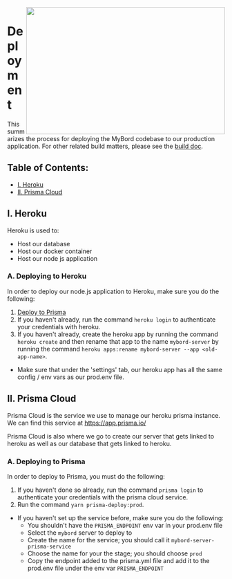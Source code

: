 <img align="right" width="460" height="294" src="https://github.com/jimmy-e/mybord-server/blob/master/etc/assets/rocket.png">

# Deployment

This summarizes the process for deploying the MyBord codebase to our production application. For
other related build matters, please see the [build doc](https://github.com/jimmy-e/mybord-server/blob/master/docs/build.md).

## Table of Contents:

* [I. Heroku](#i-heroku)
* [II. Prisma Cloud](#ii-prisma-cloud)

## I. Heroku

Heroku is used to:

* Host our database
* Host our docker container
* Host our node js application

### A. Deploying to Heroku

In order to deploy our node.js application to Heroku, make sure you do the following:

1. [Deploy to Prisma](#a-deploying-to-prisma)
2. If you haven't already, run the command `heroku login` to authenticate your credentials with
heroku.
3. If you haven't already, create the heroku app by running the command `heroku create` and then
rename that app to the name `mybord-server` by running the command
`heroku apps:rename mybord-server --app <old-app-name>`.
* Make sure that under the 'settings' tab, our heroku app has all the same config / env vars as
our prod.env file.

## II. Prisma Cloud

Prisma Cloud is the service we use to manage our heroku prisma instance. We can find this service
at https://app.prisma.io/

Prisma Cloud is also where we go to create our server that gets linked to heroku as well as our
database that gets linked to heroku.

### A. Deploying to Prisma

In order to deploy to Prisma, you must do the following:

1. If you haven't done so already, run the command `prisma login` to authenticate your
credentials with the prisma cloud service.
2. Run the command `yarn prisma-deploy:prod`.
  *  If you haven't set up the service before, make sure you do the following:
      * You shouldn't have the `PRISMA_ENDPOINT` env var in your prod.env file
      * Select the `mybord` server to deploy to
      * Create the name for the service; you should call it `mybord-server-prisma-service`
      * Choose the name for your the stage; you should choose `prod`
      * Copy the endpoint added to the prisma.yml file and add it to the prod.env file under the
       env var `PRISMA_ENDPOINT`
